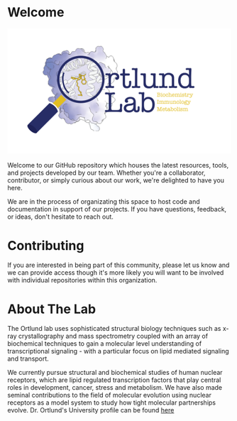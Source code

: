 # Welcome

![Header](./images/Ortlund_Lab_Logo.png)

Welcome to our GitHub repository which houses the latest resources, tools, and projects developed by our team. Whether you're a collaborator, contributor, or simply curious about our work, we're delighted to have you here.

We are in the process of organizating this space to host code and documentation in support of our projects. If you have questions, feedback, or ideas, don't hesitate to reach out. 

# Contributing

If you are interested in being part of this community, please let us know and we can provide access though it's more likely you will want to be involved with individual repositories within this organization.

# About The Lab

The Ortlund lab uses sophisticated structural biology techniques such as x-ray crystallography and mass spectrometry coupled with an array of biochemical techniques to gain a molecular level understanding of transcriptional signaling - with a particular focus on lipid mediated signaling and transport. 

We currently pursue structural and biochemical studies of human nuclear receptors, which are lipid regulated transcription factors that play central roles in development, cancer, stress and metabolism. We have also made seminal contributions to the field of molecular evolution using nuclear receptors as a model system to study how tight molecular partnerships evolve. Dr. Ortlund's University profile can be found [here](https://med.emory.edu/departments/biochemistry/research-labs/ortlund/index.html)
